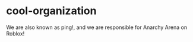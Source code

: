 # cool-organization

We are also known as ping!, and we are responsible for Anarchy Arena on Roblox!
